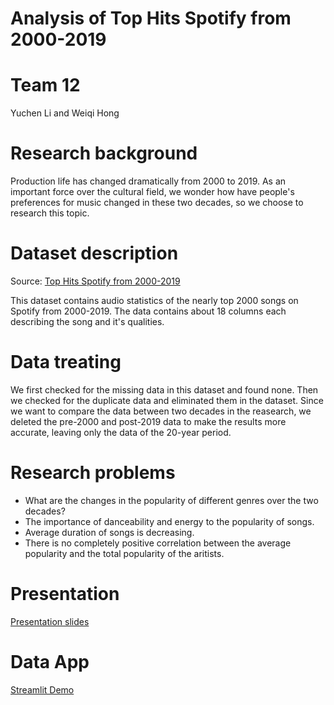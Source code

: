 # Analysis of Top Hits Spotify from 2000-2019
# Team 12
Yuchen Li and Weiqi Hong
# Research background
Production life has changed dramatically from 2000 to 2019. As an important force over the cultural field, we wonder how have people\'s preferences for music changed in these two decades, so we choose to research this topic.
# Dataset description
Source: [Top Hits Spotify from 2000-2019](https://www.kaggle.com/datasets/paradisejoy/top-hits-spotify-from-20002019)

This dataset contains audio statistics of the nearly top 2000 songs on Spotify from 2000-2019. The data contains about 18 columns each describing the song and it's qualities.
# Data treating
We first checked for the missing data in this dataset and found none. Then we checked for the duplicate data and eliminated them in the dataset. Since we want to compare the data between two decades in the reasearch, we deleted the pre-2000 and post-2019 data to make the results more accurate, leaving only the data of the 20-year period.
# Research problems
- What are the changes in the popularity of different genres over the two decades?
- The importance of danceability and energy to the popularity of songs.
- Average duration of songs is decreasing.
- There is no completely positive correlation between the average popularity and the total popularity of the aritists.
# Presentation
[Presentation slides](https://github.com/Ds3337/final-project/blob/main/team-12.pptx)
# Data App
[Streamlit Demo](https://ds3337-final-project-songs-jdkio8.streamlit.app/)

